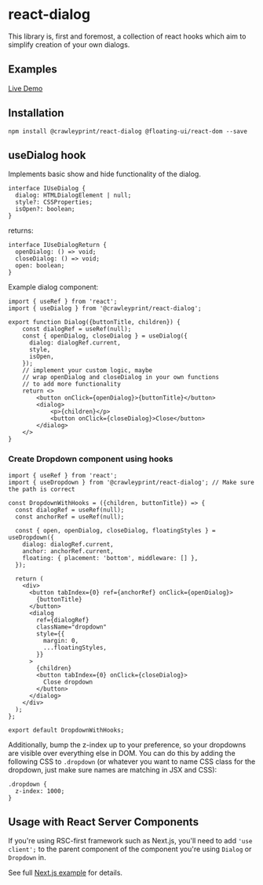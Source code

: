 # react-dialog

This library is, first and foremost, a collection of react hooks which aim to simplify
creation of your own dialogs.

## Examples

[Live Demo](http://crawleyprint.github.io/react-dialog/)

## Installation

```
npm install @crawleyprint/react-dialog @floating-ui/react-dom --save
```

## useDialog hook

Implements basic show and hide functionality of the dialog.

```
interface IUseDialog {
  dialog: HTMLDialogElement | null;
  style?: CSSProperties;
  isOpen?: boolean;
}
```

returns:

```
interface IUseDialogReturn {
  openDialog: () => void;
  closeDialog: () => void;
  open: boolean;
}
```

Example dialog component:

```
import { useRef } from 'react';
import { useDialog } from '@crawleyprint/react-dialog';

export function Dialog({buttonTitle, children}) {
    const dialogRef = useRef(null);
    const { openDialog, closeDialog } = useDialog({
      dialog: dialogRef.current,
      style,
      isOpen,
    });
    // implement your custom logic, maybe
    // wrap openDialog and closeDialog in your own functions
    // to add more functionality
    return <>
        <button onClick={openDialog}>{buttonTitle}</button>
        <dialog>
            <p>{children}</p>
            <button onClick={closeDialog}>Close</button>
        </dialog>
    </>
}
```

### Create Dropdown component using hooks

```
import { useRef } from 'react';
import { useDropdown } from '@crawleyprint/react-dialog'; // Make sure the path is correct

const DropdownWithHooks = ({children, buttonTitle}) => {
  const dialogRef = useRef(null);
  const anchorRef = useRef(null);

  const { open, openDialog, closeDialog, floatingStyles } = useDropdown({
    dialog: dialogRef.current,
    anchor: anchorRef.current,
    floating: { placement: 'bottom', middleware: [] },
  });

  return (
    <div>
      <button tabIndex={0} ref={anchorRef} onClick={openDialog}>
        {buttonTitle}
      </button>
      <dialog
        ref={dialogRef}
        className="dropdown"
        style={{
          margin: 0,
          ...floatingStyles,
        }}
      >
        {children}
        <button tabIndex={0} onClick={closeDialog}>
          Close dropdown
        </button>
      </dialog>
    </div>
  );
};

export default DropdownWithHooks;
```

Additionally, bump the z-index up to your preference, so your dropdowns are visible over everything else in DOM.
You can do this by adding the following CSS to `.dropdown` (or whatever you want to name CSS class for the dropdown,
just make sure names are matching in JSX and CSS):

```
.dropdown {
  z-index: 1000;
}
```

## Usage with React Server Components

If you're using RSC-first framework such as Next.js, you'll need to add `'use client';` to the parent component
of the component you're using `Dialog` or `Dropdown` in.

See full [Next.js example](../server-rendered-example/) for details.
